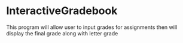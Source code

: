 # InteractiveGradebook
This program will allow user to input grades for assignments then will display the final grade along with letter grade
